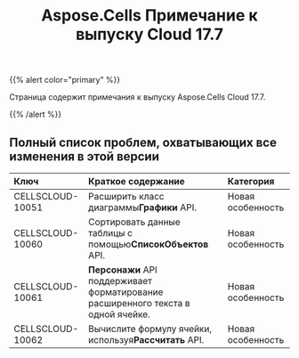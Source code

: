 ﻿---
title: Aspose.Cells Примечание к выпуску Cloud 17.7
second_title: Aspose.Cells Cloud Documen
type: docs
url: /ru/aspose-cells-cloud-17-7-release-notes/
aliases: [/aspose-cells-for-cloud-17-7-release-notes/]
description: Aspose.Cells Облако поддерживает Excel для создания, преобразования, слияния, разделения, защиты, операций с внутренними объектами и т. д.
weight: 50
---
{{% alert color="primary" %}} 

Страница содержит примечания к выпуску Aspose.Cells Cloud 17.7.

{{% /alert %}} 
## **Полный список проблем, охватывающих все изменения в этой версии**

|**Ключ**|**Краткое содержание**|**Категория**|
|:- |:- |:- |
|CELLSCLOUD-10051| Расширить класс диаграммы**Графики** API.|Новая особенность|
|CELLSCLOUD-10060| Сортировать данные таблицы с помощью**СписокОбъектов** API.|Новая особенность|
|CELLSCLOUD-10061|**Персонажи** API поддерживает форматирование расширенного текста в одной ячейке.|Новая особенность|
|CELLSCLOUD-10062| Вычислите формулу ячейки, используя**Рассчитать** API.|Новая особенность|



